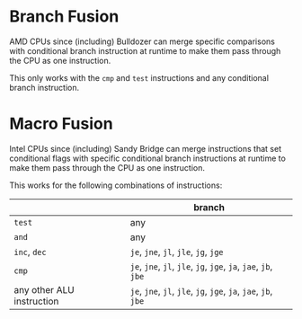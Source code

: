 # Branch Fusion
AMD CPUs since (including) Bulldozer
can merge specific comparisons
with conditional branch instruction at runtime
to make them pass through the CPU as one instruction.

This only works with the `cmp` and `test` instructions
and any conditional branch instruction.

# Macro Fusion
Intel CPUs since (including) Sandy Bridge
can merge instructions that set conditional flags
with specific conditional branch instructions at runtime
to make them pass through the CPU as one instruction.

This works for the following combinations of instructions:

|                           | branch                                                          |
|---------------------------|-----------------------------------------------------------------|
| `test`                    | any                                                             |
| `and`                     | any                                                             |
| `inc`, `dec`              | `je`, `jne`, `jl`, `jle`, `jg`, `jge`                           |
| `cmp`                     | `je`, `jne`, `jl`, `jle`, `jg`, `jge`, `ja`, `jae`, `jb`, `jbe` |
| any other ALU instruction | `je`, `jne`, `jl`, `jle`, `jg`, `jge`, `ja`, `jae`, `jb`, `jbe` |
